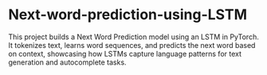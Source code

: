 # Next-word-prediction-using-LSTM
This project builds a Next Word Prediction model using an LSTM in PyTorch. It tokenizes text, learns word sequences, and predicts the next word based on context, showcasing how LSTMs capture language patterns for text generation and autocomplete tasks.
